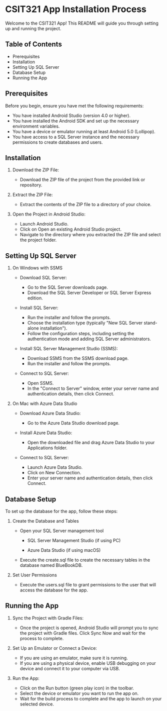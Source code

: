 # CSIT321 App Installation Process

Welcome to the CSIT321 App! This README will guide you through setting up and running the project.

## Table of Contents
- Prerequisites
- Installation
- Setting Up SQL Server
- Database Setup
- Running the App

## Prerequisites
Before you begin, ensure you have met the following requirements:

- You have installed Android Studio (version 4.0 or higher).
- You have installed the Android SDK and set up the necessary environment variables.
- You have a device or emulator running at least Android 5.0 (Lollipop).
- You have access to a SQL Server instance and the necessary permissions to create databases and users.

## Installation

1. Download the ZIP File:

   - Download the ZIP file of the project from the provided link or repository.

2. Extract the ZIP File:

   - Extract the contents of the ZIP file to a directory of your choice.

3. Open the Project in Android Studio:

   - Launch Android Studio.
   - Click on Open an existing Android Studio project.
   - Navigate to the directory where you extracted the ZIP file and select the project folder.

## Setting Up SQL Server

1. On Windows with SSMS

   - Download SQL Server:
     
     - Go to the SQL Server downloads page.
     - Download the SQL Server Developer or SQL Server Express edition.
       
   - Install SQL Server:
     
      - Run the installer and follow the prompts.
      - Choose the installation type (typically "New SQL Server stand-alone installation").
      - Follow the configuration steps, including setting the authentication mode and adding SQL Server administrators.
        
   - Install SQL Server Management Studio (SSMS):
     
      - Download SSMS from the SSMS download page.
      - Run the installer and follow the prompts.
        
   - Connect to SQL Server:
     
      - Open SSMS.
      - In the "Connect to Server" window, enter your server name and authentication details, then click Connect.

2. On Mac with Azure Data Studio
   
   - Download Azure Data Studio:

      - Go to the Azure Data Studio download page.
   
   - Install Azure Data Studio:
     
      - Open the downloaded file and drag Azure Data Studio to your Applications folder.
   
   - Connect to SQL Server:
     
     - Launch Azure Data Studio.
      - Click on New Connection.
      - Enter your server name and authentication details, then click Connect.

## Database Setup

To set up the database for the app, follow these steps:

1. Create the Database and Tables

   - Open your SQL Server management tool
     
     - SQL Server Management Studio (if using PC)
       
     - Azure Data Studio (if using macOS)
       
   - Execute the create.sql file to create the necessary tables in the database named BlueBookDB.

2. Set User Permissions
   - Execute the users.sql file to grant permissions to the user that will access the database for the app.

## Running the App

1. Sync the Project with Gradle Files:

   - Once the project is opened, Android Studio will prompt you to sync the project with Gradle files. Click Sync Now and wait for the process to complete.

2. Set Up an Emulator or Connect a Device:

   - If you are using an emulator, make sure it is running.
   - If you are using a physical device, enable USB debugging on your device and connect it to your computer via USB.

3. Run the App:

   - Click on the Run button (green play icon) in the toolbar.
   - Select the device or emulator you want to run the app on.
   - Wait for the build process to complete and the app to launch on your selected device.
